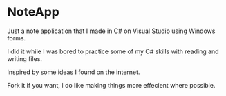 # NoteApp
Just a note application that I made in C# on Visual Studio using Windows forms.

I did it while I was bored to practice some of my C# skills with reading and writing files.

Inspired by some ideas I found on the internet.

Fork it if you want, I do like making things more effecient where possible.
